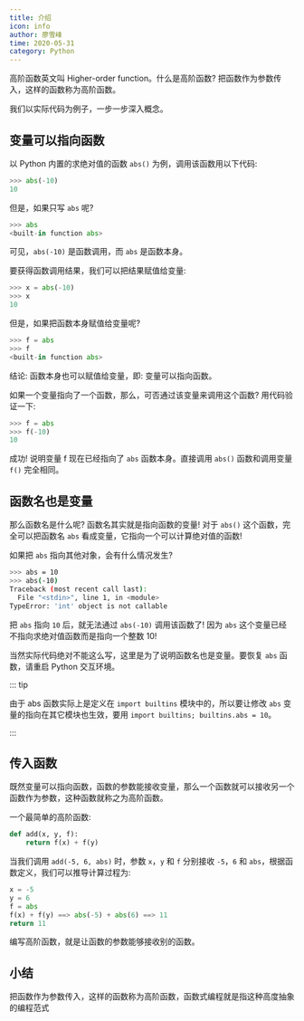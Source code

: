 ```yaml
---
title: 介绍
icon: info
author: 廖雪峰
time: 2020-05-31
category: Python
---
```


高阶函数英文叫 Higher-order function。什么是高阶函数? 把函数作为参数传入，这样的函数称为高阶函数。

<!-- more -->

我们以实际代码为例子，一步一步深入概念。

## 变量可以指向函数

以 Python 内置的求绝对值的函数 `abs()` 为例，调用该函数用以下代码:

```py
>>> abs(-10)
10
```

但是，如果只写 `abs` 呢?

```py
>>> abs
<built-in function abs>
```

可见，`abs(-10)` 是函数调用，而 `abs` 是函数本身。

要获得函数调用结果，我们可以把结果赋值给变量:

```py
>>> x = abs(-10)
>>> x
10
```

但是，如果把函数本身赋值给变量呢?

```py
>>> f = abs
>>> f
<built-in function abs>
```

结论: 函数本身也可以赋值给变量，即: 变量可以指向函数。

如果一个变量指向了一个函数，那么，可否通过该变量来调用这个函数? 用代码验证一下:

```py
>>> f = abs
>>> f(-10)
10
```

成功! 说明变量 f 现在已经指向了 `abs` 函数本身。直接调用 `abs()` 函数和调用变量 `f()` 完全相同。

## 函数名也是变量

那么函数名是什么呢? 函数名其实就是指向函数的变量! 对于 `abs()` 这个函数，完全可以把函数名 `abs` 看成变量，它指向一个可以计算绝对值的函数!

如果把 `abs` 指向其他对象，会有什么情况发生?

```sh
>>> abs = 10
>>> abs(-10)
Traceback (most recent call last):
  File "<stdin>", line 1, in <module>
TypeError: 'int' object is not callable
```

把 `abs` 指向 `10` 后，就无法通过 `abs(-10)` 调用该函数了! 因为 `abs` 这个变量已经不指向求绝对值函数而是指向一个整数 10!

当然实际代码绝对不能这么写，这里是为了说明函数名也是变量。要恢复 `abs` 函数，请重启 Python 交互环境。

::: tip

由于 abs 函数实际上是定义在 `import builtins` 模块中的，所以要让修改 `abs` 变量的指向在其它模块也生效，要用 `import builtins; builtins.abs = 10`。

:::

## 传入函数

既然变量可以指向函数，函数的参数能接收变量，那么一个函数就可以接收另一个函数作为参数，这种函数就称之为高阶函数。

一个最简单的高阶函数:

```py
def add(x, y, f):
    return f(x) + f(y)
```

当我们调用 `add(-5, 6, abs)` 时，参数 `x`，`y` 和 `f` 分别接收 `-5`，`6` 和 `abs`，根据函数定义，我们可以推导计算过程为:

```py
x = -5
y = 6
f = abs
f(x) + f(y) ==> abs(-5) + abs(6) ==> 11
return 11
```

编写高阶函数，就是让函数的参数能够接收别的函数。

## 小结

把函数作为参数传入，这样的函数称为高阶函数，函数式编程就是指这种高度抽象的编程范式
